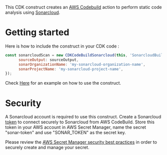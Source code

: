 This CDK construct creates an [AWS Codebuild](https://www.sonarsource.com/products/sonarcloud/) action to perform static code analysis using [Sonarcloud](https://www.sonarsource.com/products/sonarcloud/).

# Getting started
Here is how to include the construct in your CDK code :
```javascript
const sonarcloudScan = new CDKCodeBuildSonarcloud(this, 'SonarcloudBuildAction', {
      sourceOutput: sourceOutput,
      sonarOrganizationName: 'my-sonarcloud-organization-name',
      sonarProjectName: 'my-sonarcloud-project-name',
});
```
Check [Here](/examples/codepipeline-example.ts) for an example on how to use the construct.

# Security
A Sonarcloud account is required to use this construct. Create a Sonarcloud [token](https://docs.sonarsource.com/sonarcloud/advanced-setup/user-accounts/#user-tokens) to connect securely to Sonarcloud from AWS CodeBuild. Store this token in your AWS account in AWS Secret Manager, name the secret "sonar-token" and use "SONAR_TOKEN" as the secret key.

Please review the [AWS Secret Manager security best practices](https://docs.aws.amazon.com/prescriptive-guidance/latest/secure-sensitive-data-secrets-manager-terraform/best-practices.html) in order to securely create and manage your secret. 